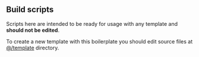 ## Build scripts

Scripts here are intended to be ready for usage
with any template and **should not be edited**.

To create a new template with this boilerplate you should
edit source files at
[@/template](https://github.com/ecomclub/storefront-boilerplate/tree/master/template)
directory.
